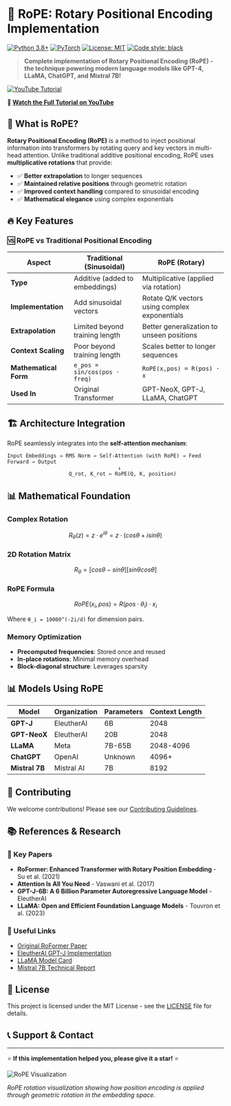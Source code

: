 # 🌟 RoPE: Rotary Positional Encoding Implementation

[![Python 3.8+](https://img.shields.io/badge/python-3.8+-blue.svg)](https://www.python.org/downloads/)
[![PyTorch](https://img.shields.io/badge/PyTorch-2.0+-red.svg)](https://pytorch.org/)
[![License: MIT](https://img.shields.io/badge/License-MIT-yellow.svg)](https://opensource.org/licenses/MIT)
[![Code style: black](https://img.shields.io/badge/code%20style-black-000000.svg)](https://github.com/psf/black)

> **Complete implementation of Rotary Positional Encoding (RoPE) - the technique powering modern language models like GPT-4, LLaMA, ChatGPT, and Mistral 7B!**

[![YouTube Tutorial](https://img.shields.io/badge/YouTube-Tutorial-red?logo=youtube)](https://youtube.com/watch?v=YOUR_VIDEO_ID)

**🎥 [Watch the Full Tutorial on YouTube](https://youtube.com/watch?v=YOUR_VIDEO_ID)**



## 🎯 What is RoPE?

**Rotary Positional Encoding (RoPE)** is a method to inject positional information into transformers by rotating query and key vectors in multi-head attention. Unlike traditional additive positional encoding, RoPE uses **multiplicative rotations** that provide:

- ✅ **Better extrapolation** to longer sequences
- ✅ **Maintained relative positions** through geometric rotation  
- ✅ **Improved context handling** compared to sinusoidal encoding
- ✅ **Mathematical elegance** using complex exponentials

## 🔥 Key Features

### 🆚 RoPE vs Traditional Positional Encoding

| Aspect | Traditional (Sinusoidal) | RoPE (Rotary) |
|--------|-------------------------|---------------|
| **Type** | Additive (added to embeddings) | Multiplicative (applied via rotation) |
| **Implementation** | Add sinusoidal vectors | Rotate Q/K vectors using complex exponentials |
| **Extrapolation** | Limited beyond training length | Better generalization to unseen positions |
| **Context Scaling** | Poor beyond training length | Scales better to longer sequences |
| **Mathematical Form** | `e_pos = sin/cos(pos · freq)` | `RoPE(x,pos) = R(pos) · x` |
| **Used In** | Original Transformer | GPT-NeoX, GPT-J, LLaMA, ChatGPT |

## 🏗️ Architecture Integration

RoPE seamlessly integrates into the **self-attention mechanism**:

```
Input Embeddings → RMS Norm → Self-Attention (with RoPE) → Feed Forward → Output
                                    ↓
                    Q_rot, K_rot ← RoPE(Q, K, position)
```

## 📊 Mathematical Foundation

### Complex Rotation
```math
R_θ(z) = z · e^{iθ} = z · (cos θ + i sin θ)
```

### 2D Rotation Matrix
```math
R_θ = [cos θ  -sin θ]
      [sin θ   cos θ]
```

### RoPE Formula
```math
RoPE(x_i, pos) = R(pos · θ_i) · x_i
```

Where `θ_i = 10000^(-2i/d)` for dimension pairs.




### Memory Optimization

- **Precomputed frequencies**: Stored once and reused
- **In-place rotations**: Minimal memory overhead
- **Block-diagonal structure**: Leverages sparsity



## 📊 Models Using RoPE

| Model | Organization | Parameters | Context Length |
|-------|-------------|------------|----------------|
| **GPT-J** | EleutherAI | 6B | 2048 |
| **GPT-NeoX** | EleutherAI | 20B | 2048 |
| **LLaMA** | Meta | 7B-65B | 2048-4096 |
| **ChatGPT** | OpenAI | Unknown | 4096+ |
| **Mistral 7B** | Mistral AI | 7B | 8192 |

## 🤝 Contributing

We welcome contributions! Please see our [Contributing Guidelines](CONTRIBUTING.md).



## 📚 References & Research

### 📄 Key Papers
- **RoFormer: Enhanced Transformer with Rotary Position Embedding** - Su et al. (2021)
- **Attention Is All You Need** - Vaswani et al. (2017)
- **GPT-J-6B: A 6 Billion Parameter Autoregressive Language Model** - EleutherAI
- **LLaMA: Open and Efficient Foundation Language Models** - Touvron et al. (2023)

### 🔗 Useful Links
- [Original RoFormer Paper](https://arxiv.org/abs/2104.09864)
- [EleutherAI GPT-J Implementation](https://github.com/kingoflolz/mesh-transformer-jax)
- [LLaMA Model Card](https://github.com/facebookresearch/llama)
- [Mistral 7B Technical Report](https://arxiv.org/abs/2310.06825)

## 📄 License

This project is licensed under the MIT License - see the [LICENSE](LICENSE) file for details.


## 📞 Support & Contact

---

⭐ **If this implementation helped you, please give it a star!** ⭐

![RoPE Visualization](images/rope_visualization.png)

*RoPE rotation visualization showing how position encoding is applied through geometric rotation in the embedding space.*
